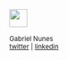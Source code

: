 <img src="https://github.com/gabrnunes/gabrnunes/assets/9409763/927bce40-ec2d-480a-acfa-2f1c55a25786" width="32" />

<sub>Gabriel Nunes<br>
<a href="https://www.twitter.com/nunesgabriel">twitter</a> | <a href="https://www.linkedin.com/in/gabrielnunes/">linkedin</a></sub>
